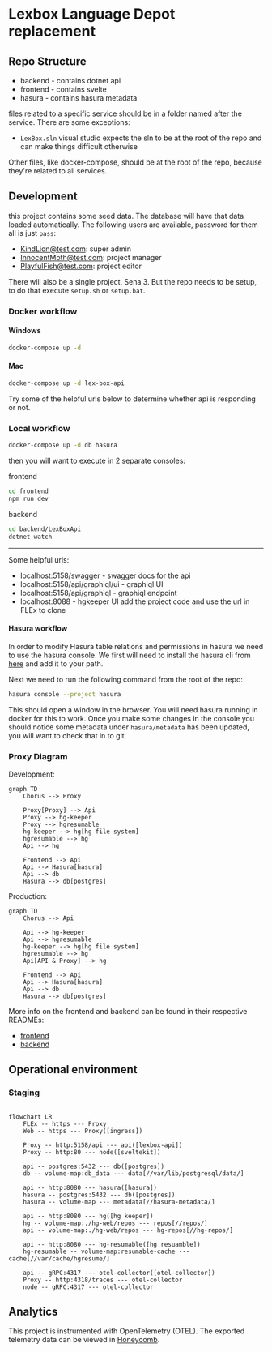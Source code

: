 # Lexbox Language Depot replacement

## Repo Structure

* backend - contains dotnet api
* frontend - contains svelte
* hasura - contains hasura metadata

files related to a specific service should be in a folder named after the service.
There are some exceptions:
* `LexBox.sln` visual studio expects the sln to be at the root of the repo and can make things difficult otherwise

Other files, like docker-compose, should be at the root of the repo, because they're related to all services.

## Development

this project contains some seed data. The database will have that data loaded automatically.
The following users are available, password for them all is just `pass`:
* KindLion@test.com: super admin
* InnocentMoth@test.com: project manager
* PlayfulFish@test.com: project editor

There will also be a single project, Sena 3. But the repo needs to be setup, to do that execute `setup.sh` or `setup.bat`.

### Docker workflow

#### Windows

```bash
docker-compose up -d
```
#### Mac

```bash
docker-compose up -d lex-box-api
```

Try some of the helpful urls below to determine whether api is responding or not.

### Local workflow
```bash
docker-compose up -d db hasura
```
then you will want to execute in 2 separate consoles:

frontend
```bash
cd frontend
npm run dev
```
backend
```bash
cd backend/LexBoxApi
dotnet watch
```
---
Some helpful urls:
* localhost:5158/swagger - swagger docs for the api
* localhost:5158/api/graphiql/ui - graphiql UI
* localhost:5158/api/graphiql - graphiql endpoint
* localhost:8088 - hgkeeper UI add the project code and use the url in FLEx to clone

#### Hasura workflow
In order to modify Hasura table relations and permissions in hasura we need to use the hasura console.
We first will need to install the hasura cli from [here](https://hasura.io/docs/latest/hasura-cli/install-hasura-cli/) and add it to your path.

Next we need to run the following command from the root of the repo:
```bash
hasura console --project hasura
```
This should open a window in the browser. You will need hasura running in docker for this to work.
Once you make some changes in the console you should notice some metadata under `hasura/metadata` has been updated, you will want to check that in to git.

### Proxy Diagram

Development:
```mermaid
graph TD
    Chorus --> Proxy

    Proxy[Proxy] --> Api
    Proxy --> hg-keeper
    Proxy --> hgresumable
    hg-keeper --> hg[hg file system]
    hgresumable --> hg
    Api --> hg

    Frontend --> Api
    Api --> Hasura[hasura]
    Api --> db
    Hasura --> db[postgres]
```

Production:
```mermaid
graph TD
    Chorus --> Api

    Api --> hg-keeper
    Api --> hgresumable
    hg-keeper --> hg[hg file system]
    hgresumable --> hg
    Api[API & Proxy] --> hg

    Frontend --> Api
    Api --> Hasura[hasura]
    Api --> db
    Hasura --> db[postgres]
```

More info on the frontend and backend can be found in their respective READMEs:
* [frontend](frontend/README.md)
* [backend](backend/README.md)

## Operational environment

### Staging

```mermaid

flowchart LR
    FLEx -- https --- Proxy
    Web -- https --- Proxy([ingress])

    Proxy -- http:5158/api --- api([lexbox-api])
    Proxy -- http:80 --- node([sveltekit])

    api -- postgres:5432 --- db([postgres])
    db -- volume-map:db_data --- data[//var/lib/postgresql/data/]

    api -- http:8080 --- hasura([hasura])
    hasura -- postgres:5432 --- db([postgres])
    hasura -- volume-map --- metadata[//hasura-metadata/]

    api -- http:8080 --- hg([hg keeper])
    hg -- volume-map:./hg-web/repos --- repos[//repos/]
    api -- volume-map:./hg-web/repos --- hg-repos[//hg-repos/]

    api -- http:8080 --- hg-resumable([hg resuamble])
    hg-resumable -- volume-map:resumable-cache --- cache[//var/cache/hgresume/]

    api -- gRPC:4317 --- otel-collector([otel-collector])
    Proxy -- http:4318/traces --- otel-collector
    node -- gRPC:4317 --- otel-collector

```

## Analytics

This project is instrumented with OpenTelemetry (OTEL). The exported telemetry data can be viewed in [Honeycomb](https://ui.honeycomb.io/sil-language-forge/).
